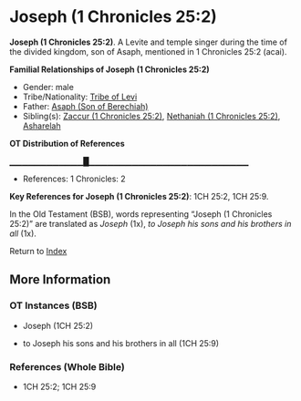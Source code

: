 # Joseph (1 Chronicles 25:2)
**Joseph (1 Chronicles 25:2)**. 
A Levite and temple singer during the time of the divided kingdom, son of Asaph, mentioned in 1 Chronicles 25:2 (acai). 




**Familial Relationships of Joseph (1 Chronicles 25:2)**


* Gender: male
* Tribe/Nationality: [Tribe of Levi](../../../groups/md/acai/Levi.md)
* Father: [Asaph (Son of Berechiah)](Asaph.2.md)
* Sibling(s): [Zaccur (1 Chronicles 25:2)](Zaccur.4.md), [Nethaniah (1 Chronicles 25:2)](Nethaniah.2.md), [Asharelah](Asharelah.md)


**OT Distribution of References**

▁▁▁▁▁▁▁▁▁▁▁▁█▁▁▁▁▁▁▁▁▁▁▁▁▁▁▁▁▁▁▁▁▁▁▁▁▁▁
* References: 1 Chronicles: 2



**Key References for Joseph (1 Chronicles 25:2)**: 
1CH 25:2, 1CH 25:9. 


In the Old Testament (BSB), words representing “Joseph (1 Chronicles 25:2)” are translated as 
*Joseph* (1x), *to Joseph his sons and his brothers in all* (1x). 




Return to [Index](00-Index.md)

## More Information

### OT Instances (BSB)

* Joseph (1CH 25:2)

* to Joseph his sons and his brothers in all (1CH 25:9)



### References (Whole Bible)

* 1CH 25:2; 1CH 25:9



